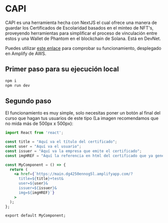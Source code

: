 # CAPI 
CAPI es una herramienta hecha con NextJS el cual ofrece una manera de guardar los Certificados de Escolaridad basados en el minteo de NFT's, proveyendo herramientas para simplificar el proceso de vinculación entre estos y una Wallet de Phantom en el blockchain de Solana.
Está en DevNet.

Puedes utilizar [este enlace](https://main.dg4250ennog5l.amplifyapp.com/?title=Next+curso+completo&user=Elian+German&issuer=google&img=https%3A%2F%2Fmedia.sproutsocial.com%2Fuploads%2F2017%2F02%2F10x-featured-social-media-image-size.png) para comprobar su funcionamiento, desplegado en Amplify de AWS.


## Primer paso para su ejecución local

```bash
npm i
npm run dev
```

## Segundo paso
El funcionamiento es muy simple, solo necesitas poner un botón al final del curso que hagan tus usuarios de este tipo (La imagen recomendamos que no mida más de 500px x 500px):

```jsx
import React from 'react';

const title = "Aquí va el título del certificado";
const user = "Aquí va el usuario";
const issuer = "Aquí va la empresa que emite el certificado";
const imgHREF = "Aquí la referencia en html del certificado que ya genera tu empresa, la imagen no el pdf";

const MyComponent = () => {
  return (
    <a href={`https://main.dg4250ennog5l.amplifyapp.com/?
      title=${title}+test&
      user=${user}&
      issuer=${issuer}&
      img=${imgHREF}`}
    >
  );
};

export default MyComponent;

